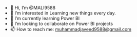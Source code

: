- 👋 Hi, I’m @MALI9588
- 👀 I’m interested in Learning new things every day.
- 🌱 I’m currently learning Power BI
- 💞️ I’m looking to collaborate on Power BI projects
- 📫 How to reach me: muhammadjaveed9588@gmail.com

<!---
MALI9588/MALI9588 is a ✨ special ✨ repository because its `README.md` (this file) appears on your GitHub profile.
You can click the Preview link to take a look at your changes.
--->
